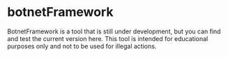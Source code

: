 # botnetFramework

BotnetFramework is a tool that is still under development, but you can find and test the current version here. This tool is intended for educational purposes only and not to be used for illegal actions.
